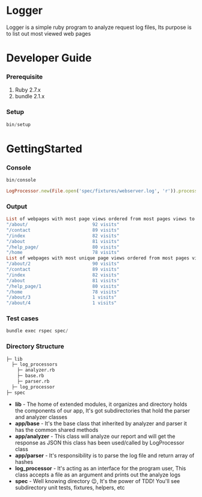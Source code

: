 # Logger

Logger is a simple ruby program to analyze request log files, Its purpose is to list out most viewed web pages

# Developer Guide

### Prerequisite

1. Ruby 2.7.x
2. bundle 2.1.x

### Setup

```powershell
bin/setup
```

# GettingStarted

### Console

```powershell
bin/console
```
```ruby
LogProcessor.new(File.open('spec/fixtures/webserver.log', 'r')).process
```

### Output
```ruby
List of webpages with most page views ordered from most pages views to less page views
"/about/                        92 visits"
"/contact                       89 visits"
"/index                         82 visits"
"/about                         81 visits"
"/help_page/                    80 visits"
"/home                          78 visits"
List of webpages with most unique page views ordered from most pages views to less page views
"/about/2                       90 visits"
"/contact                       89 visits"
"/index                         82 visits"
"/about                         81 visits"
"/help_page/1                   80 visits"
"/home                          78 visits"
"/about/3                       1 visits"
"/about/4                       1 visits"
```

### Test cases

```powershell
bundle exec rspec spec/
```
### Directory Structure

```sh
├─ lib
  ├─ log_processors
    ├─ analyzer.rb
    ├─ base.rb
    ├─ parser.rb
  ├─ log_processor
├─ spec
```

- **lib** - The home of extended modules, it organizes and directory holds the components of our app, It's got subdirectories that hold the parser and analyzer classes
- **app/base** - It's the base class that inherited by analyzer and parser it has the common shared methods
- **app/analyzer** - This class will analyze our report and will get the response as JSON this class has been used/called by LogProcessor class
- **app/parser** - It's responsibility is to parse the log file and return array of hashes
- **log_processor** - It's acting as an interface for the program user, This class accepts a file as an argument and prints out the analyze logs
- **spec** - Well knowing directory :wink:, It's the power of TDD! You'll see subdirectory unit tests, fixtures, helpers, etc